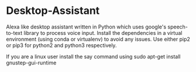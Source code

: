 # Desktop-Assistant
Alexa like desktop assistant written in Python which uses google's speech-to-text library to process voice input.
Install the dependencies in a virtual environment (using conda or virtualenv) to avoid any issues. Use either pip2 or pip3 for python2 and python3 respectively.

If you are a linux user install the say command using
sudo apt-get install gnustep-gui-runtime
